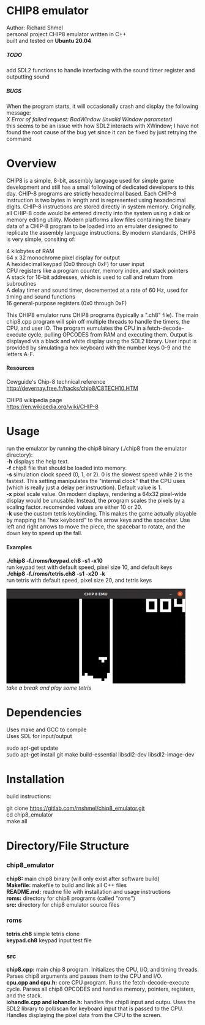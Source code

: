 # CHIP8 emulator
Author: Richard Shmel  
personal project CHIP8 emulator written in C++  
built and tested on **Ubuntu 20.04**  
##### TODO
add SDL2 functions to handle interfacing with the sound timer register and outputting sound  

##### BUGS  
When the program starts, it will occasionally crash and display the following message:  
*X Error of failed request:  BadWindow (invalid Window parameter)*  
this seems to be an issue with how SDL2 interacts with XWindow; I have not found the root cause of the bug yet since it can be fixed by just retrying the command

# Overview
CHIP8 is a simple, 8-bit, assembly language used for simple game development and still has a small following of dedicated developers to this day. CHIP-8 programs are strictly hexadecimal based. Each CHIP-8 instruction is two bytes in length and is represented using hexadecimal digits. CHIP-8 instructions are stored directly in system memory. Originally, all CHIP-8 code would be entered directly into the system using a disk or memory editing utility. Modern platforms allow files containing the binary data of a CHIP-8 program to be loaded into an emulater designed to replicate the assembly language instructions. By modern standards, CHIP8 is very simple, consiting of:  

4 kilobytes of RAM  
64 x 32 monochrome pixel display for output  
A hexidecimal keypad (0x0 through 0xF) for user input  
CPU registers like a program counter, memory index, and stack pointers  
A stack for 16-bit addresses, which is used to call and return from subroutines  
A delay timer and sound timer, decremented at a rate of 60 Hz, used for timing and sound functions  
16 general-purpose registers (0x0 through 0xF)   

This CHIP8 emulator runs CHIP8 programs (typically a ".ch8" file). The main chip8.cpp program will spin off multiple threads to handle the timers, the CPU, and user IO. The program eumulates the CPU in a fetch-decode-execute cycle, pulling OPCODES from RAM and executing them. Output is displayed via a black and white display using the SDL2 library. User input is provided by simulating a hex keyboard with the number keys 0-9 and the letters A-F.  

#### Resources
Cowguide's Chip-8 technical reference  
http://devernay.free.fr/hacks/chip8/C8TECH10.HTM  

CHIP8 wikipedia page  
https://en.wikipedia.org/wiki/CHIP-8  

# Usage
run the emulator by running the chip8 binary (./chip8 from the emulator directory):  
**-h** displays the help text.  
**-f** chip8 file that should be loaded into memory.  
**-s** simulation clock speed (0, 1, or 2). 0 is the slowest speed while 2 is the fastest. This setting manipulates the "internal clock" that the CPU uses (which is really just a delay per instruction). Default value is 1.  
**-x** pixel scale value. On modern displays, rendering a 64x32 pixel-wide display would be unusable. Instead, the program scales the pixels by a scaling factor. recomended values are either 10 or 20.  
**-k** use the custom tetris keybinding. This makes the game actually playable by mapping the "hex keyboard" to the arrow keys and the spacebar. Use left and right arrows to move the piece, the spacebar to rotate, and the down key to speed up the fall.  

#### Examples
**./chip8 -f./roms/keypad.ch8 -s1 -x10**  
run keypad test with default speed, pixel size 10, and default keys  
**./chip8 -f./roms/tetris.ch8 -s1 -x20 -k**  
run tetris with default speed, pixel size 20, and tetris keys  

![Image](tetris_screenshot.png)  
*take a break and play some tetris*

# Dependencies
Uses make and GCC to compile  
Uses SDL for input/output  

sudo apt-get update  
sudo apt-get install git make build-essential libsdl2-dev libsdl2-image-dev  

# Installation
build instructions:

git clone https://gitlab.com/rnshmel/chip8_emulator.git  
cd chip8_emulator  
make all  

# Directory/File Structure
### chip8_emulator
**chip8:** main chip8 binary (will only exist after software build)  
**Makefile:** makefile to build and link all C++ files  
**README.md:** readme file with installation and usage instructions  
**roms:** directory for chip8 programs (called "roms")  
**src:** directory for chip8 emulator source files  

### roms
**tetris.ch8** simple tetris clone  
**keypad.ch8** keypad input test file  

### src
**chip8.cpp:** main chip 8 program. Initializes the CPU, I/O, and timing threads. Parses chip8 arguments and passes them to the CPU and I/O.  
**cpu.cpp and cpu.h:** core CPU program. Runs the fetch-decode-execute cycle. Parses all chip8 OPCODES and handles memory, pointers, registers, and the stack.  
**iohandle.cpp and iohandle.h:** handles the chip8 input and outpu. Uses the SDL2 library to poll/scan for keyboard input that is passed to the CPU. Handles displaying the pixel data from the CPU to the screen.  
